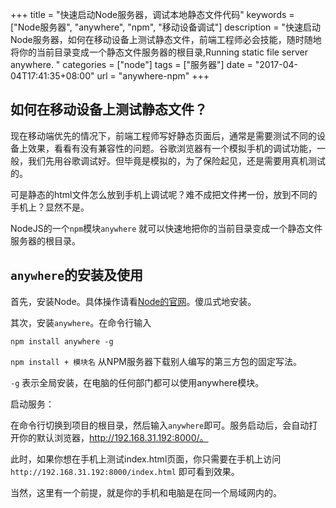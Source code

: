 +++
title = "快速启动Node服务器，调试本地静态文件代码"
keywords = ["Node服务器", "anywhere", "npm", "移动设备调试"]
description = "快速启动Node服务器，如何在移动设备上测试静态文件，前端工程师必会技能，随时随地将你的当前目录变成一个静态文件服务器的根目录,Running static file server anywhere. "
categories = ["node"]
tags = ["服务器"]
date = "2017-04-04T17:41:35+08:00"
url = "anywhere-npm"
+++

## 如何在移动设备上测试静态文件？

现在移动端优先的情况下，前端工程师写好静态页面后，通常是需要测试不同的设备上效果，看看有没有兼容性的问题。谷歌浏览器有一个模拟手机的调试功能，一般，我们先用谷歌调试好。但毕竟是模拟的，为了保险起见，还是需要用真机测试的。

可是静态的html文件怎么放到手机上调试呢？难不成把文件拷一份，放到不同的手机上？显然不是。

NodeJS的一个`npm`模块`anywhere` 就可以快速地把你的当前目录变成一个静态文件服务器的根目录。


## `anywhere`的安装及使用

首先，安装Node。具体操作请看[Node的官网](https://nodejs.org)。傻瓜式地安装。

其次，安装`anywhere`。在命令行输入

	npm install anywhere -g

`npm install + 模块名` 从NPM服务器下载别人编写的第三方包的固定写法。

`-g` 表示全局安装，在电脑的任何部门都可以使用anywhere模块。

启动服务：

在命令行切换到项目的根目录，然后输入`anywhere`即可。服务启动后，会自动打开你的默认浏览器，http://192.168.31.192:8000/。

此时，如果你想在手机上测试index.html页面，你只需要在手机上访问 `http://192.168.31.192:8000/index.html` 即可看到效果。

当然，这里有一个前提，就是你的手机和电脑是在同一个局域网内的。
 